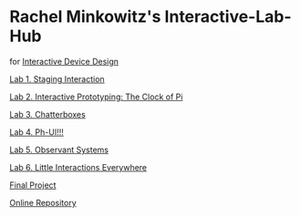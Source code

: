 # Rachel Minkowitz's Interactive-Lab-Hub

for [Interactive Device Design](https://github.com/FAR-Lab/Developing-and-Designing-Interactive-Devices/)

[Lab 1. Staging Interaction](https://github.com/RachMink/Interactive-Lab-Hub/blob/Fall2023/Lab%201) <br>

[Lab 2. Interactive Prototyping: The Clock of Pi](https://github.com/RachMink/Interactive-Lab-Hub/blob/Fall2023/Lab%202)

[Lab 3. Chatterboxes](https://github.com/ironclock/Interactive-Lab-Hub/tree/Fall2023/Lab%203)

[Lab 4. Ph-UI!!!](https://github.com/ironclock/Interactive-Lab-Hub/tree/Fall2023/Lab%204)

[Lab 5. Observant Systems](https://github.com/ironclock/Interactive-Lab-Hub/tree/Fall2023/Lab%205)

[Lab 6. Little Interactions Everywhere](Lab%206/)

[Final Project](https://github.com/ironclock/Developing-and-Designing-Interactive-Devices/blob/2023Fall/FinalProject.md)

[Online Repository](https://github.com/FAR-Lab/Developing-and-Designing-Interactive-Devices/blob/2023Fall/FinalProject.md)
